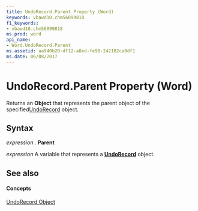 ```yaml
---
title: UndoRecord.Parent Property (Word)
keywords: vbawd10.chm56099818
f1_keywords:
- vbawd10.chm56099818
ms.prod: word
api_name:
- Word.UndoRecord.Parent
ms.assetid: aa940b20-df12-a8ed-fe98-242102ca0df1
ms.date: 06/08/2017
---
```



# UndoRecord.Parent Property (Word)

Returns an **Object** that represents the parent object of the specified[UndoRecord](undorecord-object-word.md) object.


## Syntax

 _expression_ . **Parent**

 _expression_ A variable that represents a **[UndoRecord](undorecord-object-word.md)** object.


## See also


#### Concepts


[UndoRecord Object](undorecord-object-word.md)

